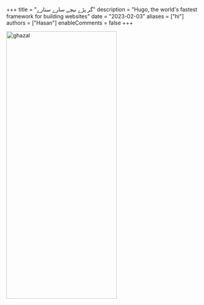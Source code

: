 +++
title = "گر پڑے نیچے سارے ستارے"
description = "Hugo, the world's fastest framework for building websites"
date = "2023-02-03"
aliases = ["hi"]
authors = ["Hasan"]
enableComments = false
+++

<img src="ghazal40.jpg" alt="ghazal" width="290" height="700" title="ghazal">